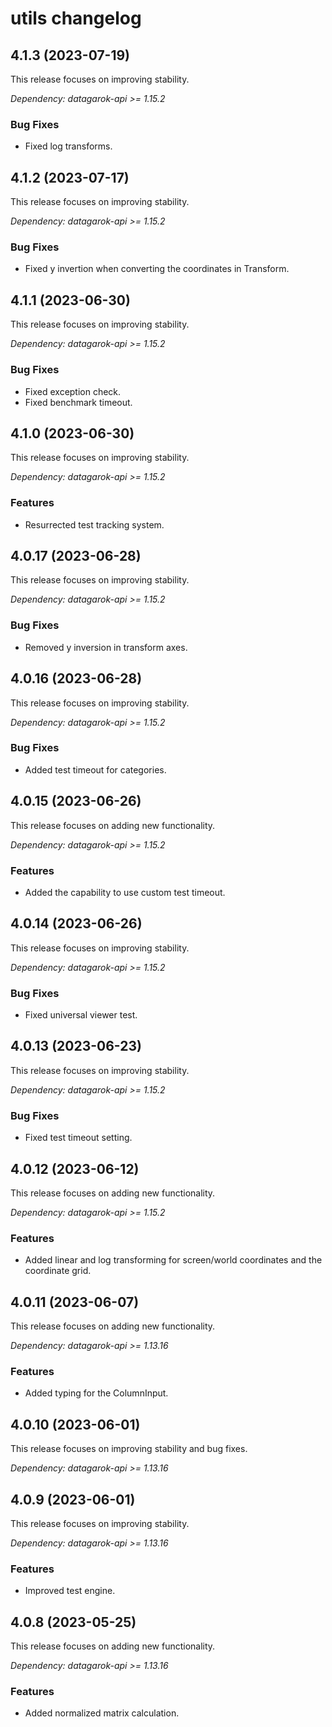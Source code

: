 # utils changelog

## 4.1.3 (2023-07-19)

This release focuses on improving stability.

*Dependency: datagarok-api >= 1.15.2*

### Bug Fixes

* Fixed log transforms.

## 4.1.2 (2023-07-17)

This release focuses on improving stability.

*Dependency: datagarok-api >= 1.15.2*

### Bug Fixes

* Fixed y invertion when converting the coordinates in Transform.

## 4.1.1 (2023-06-30)

This release focuses on improving stability.

*Dependency: datagarok-api >= 1.15.2*

### Bug Fixes

* Fixed exception check.
* Fixed benchmark timeout.

## 4.1.0 (2023-06-30)

This release focuses on improving stability.

*Dependency: datagarok-api >= 1.15.2*

### Features

* Resurrected test tracking system.

## 4.0.17 (2023-06-28)

This release focuses on improving stability.

*Dependency: datagarok-api >= 1.15.2*

### Bug Fixes

* Removed y inversion in transform axes.

## 4.0.16 (2023-06-28)

This release focuses on improving stability.

*Dependency: datagarok-api >= 1.15.2*

### Bug Fixes

* Added test timeout for categories.

## 4.0.15 (2023-06-26)

This release focuses on adding new functionality.

*Dependency: datagarok-api >= 1.15.2*

### Features

* Added the capability to use custom test timeout.

## 4.0.14 (2023-06-26)

This release focuses on improving stability.

*Dependency: datagarok-api >= 1.15.2*

### Bug Fixes

* Fixed universal viewer test.

## 4.0.13 (2023-06-23)

This release focuses on improving stability.

*Dependency: datagarok-api >= 1.15.2*

### Bug Fixes

* Fixed test timeout setting.

## 4.0.12 (2023-06-12)

This release focuses on adding new functionality.

*Dependency: datagarok-api >= 1.15.2*

### Features

* Added linear and log transforming for screen/world coordinates and the coordinate grid.

## 4.0.11 (2023-06-07)

This release focuses on adding new functionality.

*Dependency: datagarok-api >= 1.13.16*

### Features

* Added typing for the ColumnInput.

## 4.0.10 (2023-06-01)

This release focuses on improving stability and bug fixes.

*Dependency: datagarok-api >= 1.13.16*

## 4.0.9 (2023-06-01)

This release focuses on improving stability.

*Dependency: datagarok-api >= 1.13.16*

### Features

* Improved test engine.

## 4.0.8 (2023-05-25)

This release focuses on adding new functionality.

*Dependency: datagarok-api >= 1.13.16*

### Features

* Added normalized matrix calculation.
